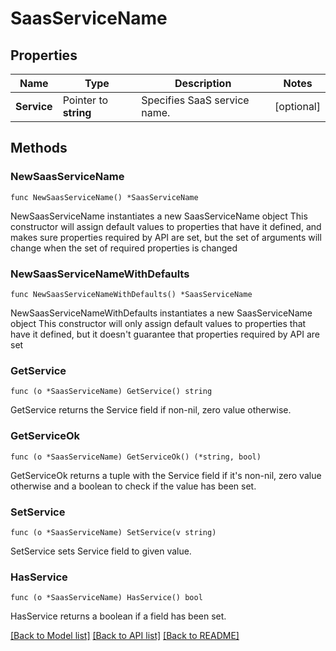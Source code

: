 # SaasServiceName

## Properties

Name | Type | Description | Notes
------------ | ------------- | ------------- | -------------
**Service** | Pointer to **string** | Specifies SaaS service name. | [optional] 

## Methods

### NewSaasServiceName

`func NewSaasServiceName() *SaasServiceName`

NewSaasServiceName instantiates a new SaasServiceName object
This constructor will assign default values to properties that have it defined,
and makes sure properties required by API are set, but the set of arguments
will change when the set of required properties is changed

### NewSaasServiceNameWithDefaults

`func NewSaasServiceNameWithDefaults() *SaasServiceName`

NewSaasServiceNameWithDefaults instantiates a new SaasServiceName object
This constructor will only assign default values to properties that have it defined,
but it doesn't guarantee that properties required by API are set

### GetService

`func (o *SaasServiceName) GetService() string`

GetService returns the Service field if non-nil, zero value otherwise.

### GetServiceOk

`func (o *SaasServiceName) GetServiceOk() (*string, bool)`

GetServiceOk returns a tuple with the Service field if it's non-nil, zero value otherwise
and a boolean to check if the value has been set.

### SetService

`func (o *SaasServiceName) SetService(v string)`

SetService sets Service field to given value.

### HasService

`func (o *SaasServiceName) HasService() bool`

HasService returns a boolean if a field has been set.


[[Back to Model list]](../README.md#documentation-for-models) [[Back to API list]](../README.md#documentation-for-api-endpoints) [[Back to README]](../README.md)


